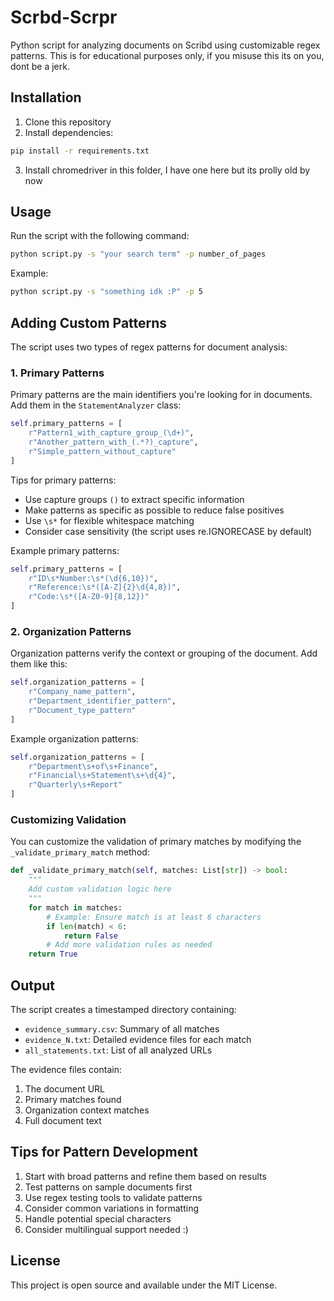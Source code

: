 # Scrbd-Scrpr

Python script for analyzing documents on Scribd using customizable regex patterns. This is for educational purposes only, if you misuse this its on you, dont be a jerk.

## Installation

1. Clone this repository
2. Install dependencies:
```bash
pip install -r requirements.txt
```
3. Install chromedriver in this folder, I have one here but its prolly old by now

## Usage

Run the script with the following command:
```bash
python script.py -s "your search term" -p number_of_pages
```

Example:
```bash
python script.py -s "something idk :P" -p 5
```

## Adding Custom Patterns

The script uses two types of regex patterns for document analysis:

### 1. Primary Patterns

Primary patterns are the main identifiers you're looking for in documents. Add them in the `StatementAnalyzer` class:

```python
self.primary_patterns = [
    r"Pattern1_with_capture_group_(\d+)",
    r"Another_pattern_with_(.*?)_capture",
    r"Simple_pattern_without_capture"
]
```

Tips for primary patterns:
- Use capture groups `()` to extract specific information
- Make patterns as specific as possible to reduce false positives
- Use `\s*` for flexible whitespace matching
- Consider case sensitivity (the script uses re.IGNORECASE by default)

Example primary patterns:
```python
self.primary_patterns = [
    r"ID\s*Number:\s*(\d{6,10})",
    r"Reference:\s*([A-Z]{2}\d{4,8})",
    r"Code:\s*([A-Z0-9]{8,12})"
]
```

### 2. Organization Patterns

Organization patterns verify the context or grouping of the document. Add them like this:

```python
self.organization_patterns = [
    r"Company_name_pattern",
    r"Department_identifier_pattern",
    r"Document_type_pattern"
]
```

Example organization patterns:
```python
self.organization_patterns = [
    r"Department\s+of\s+Finance",
    r"Financial\s+Statement\s+\d{4}",
    r"Quarterly\s+Report"
]
```

### Customizing Validation

You can customize the validation of primary matches by modifying the `_validate_primary_match` method:

```python
def _validate_primary_match(self, matches: List[str]) -> bool:
    """
    Add custom validation logic here
    """
    for match in matches:
        # Example: Ensure match is at least 6 characters
        if len(match) < 6:
            return False
        # Add more validation rules as needed
    return True
```

## Output

The script creates a timestamped directory containing:
- `evidence_summary.csv`: Summary of all matches
- `evidence_N.txt`: Detailed evidence files for each match
- `all_statements.txt`: List of all analyzed URLs

The evidence files contain:
1. The document URL
2. Primary matches found
3. Organization context matches
4. Full document text

## Tips for Pattern Development

1. Start with broad patterns and refine them based on results
2. Test patterns on sample documents first
3. Use regex testing tools to validate patterns
4. Consider common variations in formatting
5. Handle potential special characters
7. Consider multilingual support needed :)

## License

This project is open source and available under the MIT License.
